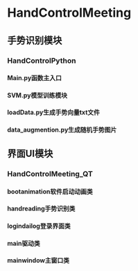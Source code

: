 # HandControlMeeting
## 手势识别模块

### HandControlPython

#### Main.py函数主入口

#### SVM.py模型训练模块

#### loadData.py生成手势向量txt文件

#### data_augmention.py生成随机手势图片

## 界面UI模块

### HandControlMeeting_QT

#### bootanimation软件启动动画类

#### handreading手势识别类

#### logindailog登录界面类

#### main驱动类

#### mainwindow主窗口类